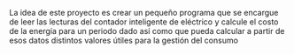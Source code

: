 La idea de este proyecto es crear un pequeño programa que se encargue de leer las lecturas del contador inteligente de eléctrico y calcule el costo de la energía para un periodo dado así como que pueda calcular a partir de esos datos distintos valores útiles para la gestión del consumo